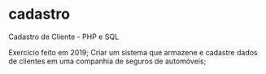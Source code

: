 # cadastro
Cadastro de Cliente - PHP e SQL

Exercício feito em 2019;
Criar um sistema que armazene e cadastre dados de clientes em uma companhia de seguros de automóveis;
